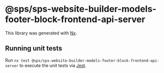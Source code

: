 # @sps/sps-website-builder-models-footer-block-frontend-api-server

This library was generated with [Nx](https://nx.dev).

## Running unit tests

Run `nx test @sps/sps-website-builder-models-footer-block-frontend-api-server` to execute the unit tests via [Jest](https://jestjs.io).

